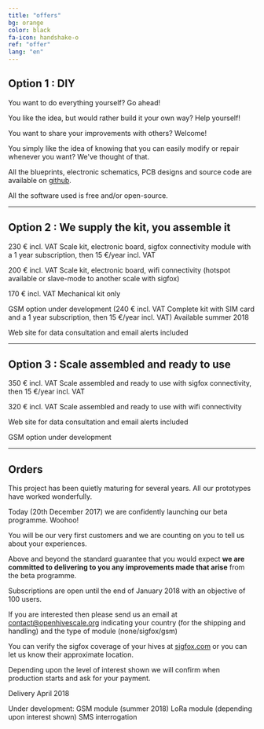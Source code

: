 ```yaml
---
title: "offers"
bg: orange
color: black
fa-icon: handshake-o
ref: "offer"
lang: "en"
---
```



## Option 1 : DIY
You want to do everything yourself? Go ahead!

You like the idea, but would rather build it your own way? Help yourself!

You want to share your improvements with others? Welcome!

You simply like the idea of knowing that you can easily modify or repair whenever you want? We've thought of that.

All the blueprints, electronic schematics, PCB designs and source code are available on [github](https://github.com/openhivescale).

All the software used is free and/or open-source.


-------------------------

## Option 2 : We supply the kit, you assemble it

230 € incl. VAT Scale kit, electronic board, sigfox connectivity module with a 1 year subscription, then 15 €/year incl. VAT

200 € incl. VAT Scale kit, electronic board, wifi connectivity (hotspot available or slave-mode to another scale with sigfox)

170 € incl. VAT Mechanical kit only

GSM option under development (240 € incl. VAT Complete kit with SIM card and a 1 year subscription, then 15 €/year incl. VAT)
Available summer 2018

Web site for data consultation and email alerts included

-------------------------

## Option 3 : Scale assembled and ready to use

350 € incl. VAT Scale assembled and ready to use with sigfox connectivity, then 15 €/year incl. VAT

320 € incl. VAT Scale assembled and ready to use with wifi connectivity

Web site for data consultation and email alerts included

GSM option under development

-------------------------

## Orders 

This project has been quietly maturing for several years. All our prototypes have worked wonderfully.

Today (20th December 2017) we are confidently launching our beta programme. Woohoo!

You will be our very first customers and we are counting on you to tell us about your experiences.

Above and beyond the standard guarantee that you would expect **we are committed to delivering to you any improvements made that arise** from the beta programme.

Subscriptions are open until the end of January 2018 with an objective of 100 users.

If you are interested then please send us an email at contact@openhivescale.org indicating your country (for the shipping and handling) and the type of module (none/sigfox/gsm)

You can verify the sigfox coverage of your hives at [sigfox.com](https://www.sigfox.com/en/coverage) or you can let us know their approximate location.

Depending upon the level of interest shown we will confirm when production starts and ask for your payment.

Delivery April 2018





Under development:
    GSM module (summer 2018)
    LoRa module (depending upon interest shown)
    SMS interrogation

    
    
